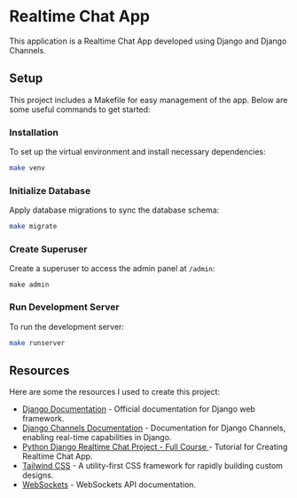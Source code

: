 # Realtime Chat App

This application is a Realtime Chat App developed using Django and Django Channels.

## Setup

This project includes a Makefile for easy management of the app. Below are some useful commands to get started:

### Installation

To set up the virtual environment and install necessary dependencies:

```bash
make venv
```

### Initialize Database

Apply database migrations to sync the database schema:

```bash
make migrate
```

### Create Superuser

Create a superuser to access the admin panel at `/admin`:

```
make admin
```

### Run Development Server

To run the development server:

```bash
make runserver
```

## Resources

Here are some the resources I used to create this project:

- [Django Documentation](https://docs.djangoproject.com/en/) - Official documentation for Django web framework.
- [Django Channels Documentation](https://channels.readthedocs.io/en/) - Documentation for Django Channels, enabling real-time capabilities in Django.
- [ Python Django Realtime Chat Project - Full Course ](https://www.youtube.com/watch?v=SF1k_Twr9cg) - Tutorial for Creating Realtime Chat App.
- [Tailwind CSS](https://tailwindcss.com/) - A utility-first CSS framework for rapidly building custom designs.
- [WebSockets](https://developer.mozilla.org/en-US/docs/Web/API/WebSockets_API) - WebSockets API documentation.